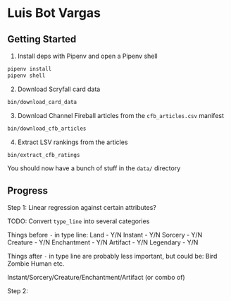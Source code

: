 # Luis Bot Vargas

## Getting Started

1. Install deps with Pipenv and open a Pipenv shell

```bash
pipenv install
pipenv shell
```

2. Download Scryfall card data

```bash
bin/download_card_data
```

3. Download Channel Fireball articles from the `cfb_articles.csv` manifest

```bash
bin/download_cfb_articles
```

4. Extract LSV rankings from the articles

```bash
bin/extract_cfb_ratings
```

You should now have a bunch of stuff in the `data/` directory


## Progress


Step 1: Linear regression against certain attributes?

TODO: Convert `type_line` into several categories

Things before `-` in type line:
  Land - Y/N
  Instant - Y/N
  Sorcery - Y/N
  Creature - Y/N
  Enchantment - Y/N
  Artifact - Y/N
  Legendary - Y/N

Things after `-` in type line are probably less important, but could be:
  Bird
  Zombie
  Human
  etc.


Instant/Sorcery/Creature/Enchantment/Artifact (or combo of)


Step 2: 
